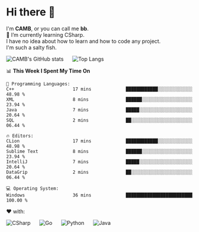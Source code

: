 # Hi there 👋
<!--
**CAMB-dev/CAMB-dev** is a ✨ _special_ ✨ repository because its `README.md` (this file) appears on your GitHub profile.

Here are some ideas to get you started:

- 🔭 I’m currently working on ...
- 🌱 I’m currently learning ...
- 👯 I’m looking to collaborate on ...
- 🤔 I’m looking for help with ...
- 💬 Ask me about ...
- 📫 How to reach me: ...
- 😄 Pronouns: ...
- ⚡ Fun fact: ...
-->
 I'm **CAMB**, or you can call me **bb**.  
 🌱 I’m currently learning CSharp.  
 I have no idea about how to learn and how to code any project.  
 I'm such a salty fish.
 
 
![CAMB's GitHub stats](https://github-readme-stats.vercel.app/api?username=CAMB-dev&show_icons=true&theme=tokyonight)
&nbsp;&nbsp;&nbsp;&nbsp;
![Top Langs](https://github-readme-stats.vercel.app/api/top-langs/?username=CAMB-dev&langs_count=5&theme=tokyonight)


<!--START_SECTION:waka-->
📊 **This Week I Spent My Time On** 

```text
💬 Programming Languages: 
C++                      17 mins             ████████████░░░░░░░░░░░░░   48.98 % 
XML                      8 mins              ██████░░░░░░░░░░░░░░░░░░░   23.94 % 
Java                     7 mins              █████░░░░░░░░░░░░░░░░░░░░   20.64 % 
SQL                      2 mins              ██░░░░░░░░░░░░░░░░░░░░░░░   06.44 % 

🔥 Editors: 
CLion                    17 mins             ████████████░░░░░░░░░░░░░   48.98 % 
Sublime Text             8 mins              ██████░░░░░░░░░░░░░░░░░░░   23.94 % 
IntelliJ                 7 mins              █████░░░░░░░░░░░░░░░░░░░░   20.64 % 
DataGrip                 2 mins              ██░░░░░░░░░░░░░░░░░░░░░░░   06.44 % 

💻 Operating System: 
Windows                  36 mins             █████████████████████████   100.00 % 
```


<!--END_SECTION:waka-->


❤ with:

![CSharp](https://img.shields.io/badge/CSharp-%23512BD4?style=for-the-badge&logo=.net)
&nbsp;&nbsp;&nbsp;&nbsp;
![Go](https://img.shields.io/badge/Go-000000?style=for-the-badge&logo=go)
&nbsp;&nbsp;&nbsp;&nbsp;
![Python](https://img.shields.io/badge/Python-000000?style=for-the-badge&logo=python)
&nbsp;&nbsp;&nbsp;&nbsp;
![Java](https://img.shields.io/badge/Java-964B00?style=for-the-badge&logo=openjdk)

